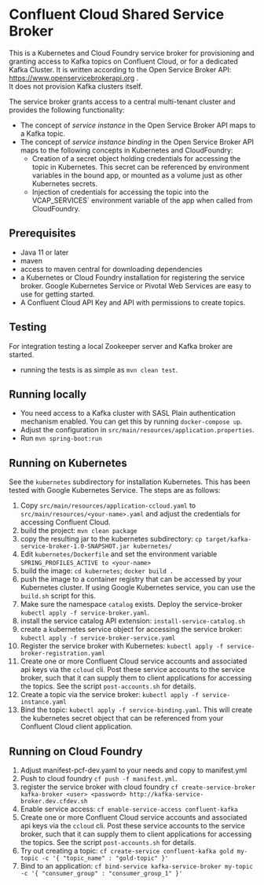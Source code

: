 # Confluent Cloud Shared Service Broker

This is a Kubernetes and Cloud Foundry service broker for provisioning and granting access to Kafka topics on Confluent Cloud, or for a dedicated Kafka Cluster. It is written according to the Open Service Broker API: https://www.openservicebrokerapi.org .  
It does not provision Kafka clusters itself. 

The service broker grants access to a central multi-tenant cluster and provides the following functionality:

* The concept of <em>service instance</em> in the Open Service Broker API maps to a Kafka topic. 
* The concept of <em>service instance binding</em> in the Open Service Broker API maps to the following concepts in Kubernetes and CloudFoundry:
  * Creation of a secret object holding credentials for accessing the topic in Kubernetes. 
    This secret can be referenced by environment variables in the bound app, or mounted as a volume just as other Kubernetes secrets.  
  * Injection of credentials for accessing the topic into the VCAP_SERVICES` environment variable of the app when called from CloudFoundry.   

## Prerequisites

* Java 11 or later
* maven 
* access to maven central for downloading dependencies
* a Kubernetes or Cloud Foundry installation for registering the service broker. Google Kubernetes Service or Pivotal Web Services are easy to use for getting started. 
* A Confluent Cloud API Key and API with permissions to create topics. 

## Testing

For integration testing a local Zookeeper server and Kafka broker are started. 

* running the tests is as simple as `mvn clean test`.

## Running locally

* You need access to a Kafka cluster with SASL Plain authentication mechanism enabled. You can get this by running `docker-compose up`. 
* Adjust the configuration in `src/main/resources/application.properties`. 
* Run `mvn spring-boot:run`

## Running on Kubernetes

See the `kubernetes` subdirectory for installation Kubernetes. This has been tested with Google Kubernetes Service.
The steps are as follows:

1. Copy `src/main/resources/application-ccloud.yaml` to `src/main/resources/<your-name>.yaml` and adjust the credentials for accessing Confluent Cloud.
2. build the project: `mvn clean package`
3. copy the resulting jar to the kubernetes subdirectory: `cp target/kafka-service-broker-1.0-SNAPSHOT.jar kubernetes/`
4. Edit `kubernetes/Dockerfile` and set the environment variable `SPRING_PROFILES_ACTIVE to <your-name>`
5. build the image: `cd kubernetes`;  `docker build .`
6. push the image to a container registry that can be accessed by your Kubernetes cluster. If using Google Kubernetes service, you can use the `build.sh` script for this. 
7. Make sure the namespace `catalog` exists. Deploy the service-broker `kubectl apply -f service-broker.yaml`.
8. install the service catalog API extension: `install-service-catalog.sh`
9. create a kubernetes service object for accessing the service broker: `kubectl apply -f service-broker-service.yaml`
10. Register the service broker with Kubernetes: `kubectl apply -f service-broker-registration.yaml`
11. Create one or more Confluent Cloud service accounts and associated api keys via the `ccloud` cli. Post these service accounts to the service broker, such that it can supply them to client applications for accessing the topics. See the script `post-accounts.sh` for details. 
12. Create a topic via the service broker: `kubectl apply -f service-instance.yaml`
13. Bind the topic: `kubectl apply -f service-binding.yaml`. This will create the kubernetes secret object that can be  referenced from your Confluent Cloud client application. 


## Running on Cloud Foundry

1. Adjust manifest-pcf-dev.yaml to your needs and copy to manifest.yml
1. Push to cloud foundry `cf push -f manifest.yml`.
1. register the service broker with cloud foundry `cf create-service-broker kafka-broker <user> <password> http://kafka-service-broker.dev.cfdev.sh`
1. Enable service access: `cf enable-service-access confluent-kafka`
1. Create one or more Confluent Cloud service accounts and associated api keys via the `ccloud` cli. Post these service accounts to the service broker, such that it can supply them to client applications for accessing the topics. See the script `post-accounts.sh` for details. 
1. Try out creating a topic: `cf create-service confluent-kafka gold my-topic -c '{ "topic_name" : "gold-topic" }'`
1. Bind to an application: `cf bind-service kafka-service-broker my-topic -c '{ "consumer_group" : "consumer_group_1" }'`

